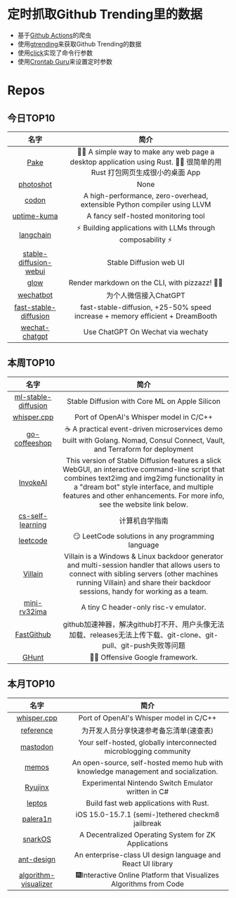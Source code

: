 # 定时抓取Github Trending里的数据
* 基于[Github Actions](https://docs.github.com/en/actions)的爬虫
* 使用[gtrending](https://github.com/hedythedev/gtrending)来获取Github Trending的数据
* 使用[click](https://github.com/pallets/click)实现了命令行参数
* 使用[Crontab Guru](https://crontab.guru/)来设置定时参数

# Repos
## 今日TOP10 
<!-- START OF DAILY_TOP10_REPOS -->
| 名字 | 简介 |
| :----: | :----: |
| [Pake](https://github.com/tw93/Pake) | 🤱🏻 A simple way to make any web page a desktop application using Rust. 🤱🏻 很简单的用 Rust 打包网页生成很小的桌面 App |
| [photoshot](https://github.com/shinework/photoshot) | None |
| [codon](https://github.com/exaloop/codon) | A high-performance, zero-overhead, extensible Python compiler using LLVM |
| [uptime-kuma](https://github.com/louislam/uptime-kuma) | A fancy self-hosted monitoring tool |
| [langchain](https://github.com/hwchase17/langchain) | ⚡ Building applications with LLMs through composability ⚡ |
| [stable-diffusion-webui](https://github.com/AUTOMATIC1111/stable-diffusion-webui) | Stable Diffusion web UI |
| [glow](https://github.com/charmbracelet/glow) | Render markdown on the CLI, with pizzazz! 💅🏻 |
| [wechatbot](https://github.com/869413421/wechatbot) | 为个人微信接入ChatGPT |
| [fast-stable-diffusion](https://github.com/TheLastBen/fast-stable-diffusion) | fast-stable-diffusion, +25-50% speed increase + memory efficient + DreamBooth |
| [wechat-chatgpt](https://github.com/fuergaosi233/wechat-chatgpt) | Use ChatGPT On Wechat via wechaty |
<!-- END OF DAILY_TOP10_REPOS -->

## 本周TOP10
<!-- START OF WEEKLY_TOP10_REPOS -->
| 名字 | 简介 |
| :----: | :----: |
| [ml-stable-diffusion](https://github.com/apple/ml-stable-diffusion) | Stable Diffusion with Core ML on Apple Silicon |
| [whisper.cpp](https://github.com/ggerganov/whisper.cpp) | Port of OpenAI's Whisper model in C/C++ |
| [go-coffeeshop](https://github.com/thangchung/go-coffeeshop) | ☕ A practical event-driven microservices demo built with Golang. Nomad, Consul Connect, Vault, and Terraform for deployment |
| [InvokeAI](https://github.com/invoke-ai/InvokeAI) | This version of Stable Diffusion features a slick WebGUI, an interactive command-line script that combines text2img and img2img functionality in a "dream bot" style interface, and multiple features and other enhancements. For more info, see the website link below. |
| [cs-self-learning](https://github.com/PKUFlyingPig/cs-self-learning) | 计算机自学指南 |
| [leetcode](https://github.com/doocs/leetcode) | 😏 LeetCode solutions in any programming language | 多种编程语言实现 LeetCode、《剑指 Offer（第 2 版）》、《程序员面试金典（第 6 版）》题解 |
| [Villain](https://github.com/t3l3machus/Villain) | Villain is a Windows & Linux backdoor generator and multi-session handler that allows users to connect with sibling servers (other machines running Villain) and share their backdoor sessions, handy for working as a team. |
| [mini-rv32ima](https://github.com/cnlohr/mini-rv32ima) | A tiny C header-only risc-v emulator. |
| [FastGithub](https://github.com/dotnetcore/FastGithub) | github加速神器，解决github打不开、用户头像无法加载、releases无法上传下载、git-clone、git-pull、git-push失败等问题 |
| [GHunt](https://github.com/mxrch/GHunt) | 🕵️‍♂️ Offensive Google framework. |
<!-- END OF WEEKLY_TOP10_REPOS -->

## 本月TOP10
<!-- START OF MONTHLY_TOP10_REPOS -->
| 名字 | 简介 |
| :----: | :----: |
| [whisper.cpp](https://github.com/ggerganov/whisper.cpp) | Port of OpenAI's Whisper model in C/C++ |
| [reference](https://github.com/jaywcjlove/reference) | 为开发人员分享快速参考备忘清单(速查表) |
| [mastodon](https://github.com/mastodon/mastodon) | Your self-hosted, globally interconnected microblogging community |
| [memos](https://github.com/usememos/memos) | An open-source, self-hosted memo hub with knowledge management and socialization. |
| [Ryujinx](https://github.com/Ryujinx/Ryujinx) | Experimental Nintendo Switch Emulator written in C# |
| [leptos](https://github.com/gbj/leptos) | Build fast web applications with Rust. |
| [palera1n](https://github.com/palera1n/palera1n) | iOS 15.0-15.7.1 (semi-)tethered checkm8 jailbreak |
| [snarkOS](https://github.com/AleoHQ/snarkOS) | A Decentralized Operating System for ZK Applications |
| [ant-design](https://github.com/ant-design/ant-design) | An enterprise-class UI design language and React UI library |
| [algorithm-visualizer](https://github.com/algorithm-visualizer/algorithm-visualizer) | 🎆Interactive Online Platform that Visualizes Algorithms from Code |
<!-- END OF MONTHLY_TOP10_REPOS -->

